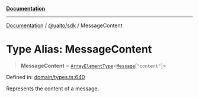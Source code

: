 [**Documentation**](../../../README.md)

***

[Documentation](../../../README.md) / [@uaito/sdk](../README.md) / MessageContent

# Type Alias: MessageContent

> **MessageContent** = [`ArrayElementType`](ArrayElementType.md)\<[`Message`](Message.md)\[`"content"`\]\>

Defined in: [domain/types.ts:640](https://github.com/elribonazo/uaito/blob/31c0fa3f3740ebed4d8141441f73c3b47e4aa6f9/packages/sdk/src/domain/types.ts#L640)

Represents the content of a message.
